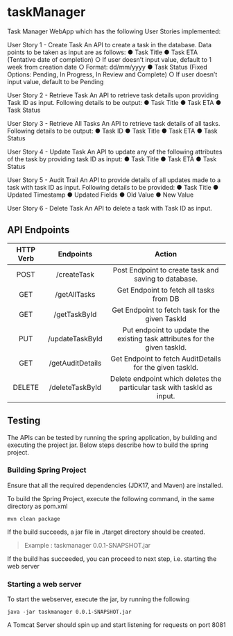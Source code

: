 # taskManager
Task Manager WebApp which has the following User Stories implemented:

User Story 1 - Create Task
An API to create a task in the database. Data points to be taken as input are as follows:
● Task Title
● Task ETA (Tentative date of completion)
○ If user doesn’t input value, default to 1 week from creation date
○ Format: dd/mm/yyyy
● Task Status (Fixed Options: Pending, In Progress, In Review and Complete)
○ If user doesn’t input value, default to be Pending

User Story 2 - Retrieve Task
An API to retrieve task details upon providing Task ID as input. Following details to be
output:
● Task Title
● Task ETA
● Task Status

User Story 3 - Retrieve All Tasks
An API to retrieve task details of all tasks. Following details to be output:
● Task ID
● Task Title
● Task ETA
● Task Status

User Story 4 - Update Task
An API to update any of the following attributes of the task by providing task ID as input:
● Task Title
● Task ETA
● Task Status

User Story 5 - Audit Trail
An API to provide details of all updates made to a task with task ID as input. Following
details to be provided:
● Task Title
● Updated Timestamp
● Updated Fields
● Old Value
● New Value

User Story 6 - Delete Task
An API to delete a task with Task ID as input.


## API Endpoints
| HTTP Verb | Endpoints | Action |
|  :---:         |     :---:      |           :---: |
| POST     | /createTask      | Post Endpoint to create task and saving to database.    |
| GET     | /getAllTasks        | Get Endpoint to fetch all tasks from DB       |
| GET     | /getTaskById       | Get Endpoint to fetch task for the given TaskId      |
| PUT     | /updateTaskById       | Put endpoint to update the existing task attributes for the given taskId.      |
| GET     | /getAuditDetails       | Get Endpoint to fetch AuditDetails for the given taskId.    |
| DELETE     | /deleteTaskById       | Delete endpoint which deletes the particular task with taskId as input.      |

## Testing
The APIs can be tested by running the spring application, by building and executing the project jar.
Below steps describe how to build the spring project.

### Building Spring Project

Ensure that all the required dependencies (JDK17, and Maven) are installed.

To build the Spring Project, execute the following command, in the same directory as pom.xml
```
mvn clean package
```
If the build succeeds, a jar file in ./target directory should be created.

> Example : taskmanager 0.0.1-SNAPSHOT.jar

If the build has succeeded, you can proceed to next step, i.e. starting the web server

### Starting a web server
To start the webserver, execute the jar, by running the following

```
java -jar taskmanager 0.0.1-SNAPSHOT.jar
```

A Tomcat Server should spin up and start listening for requests on port 8081

